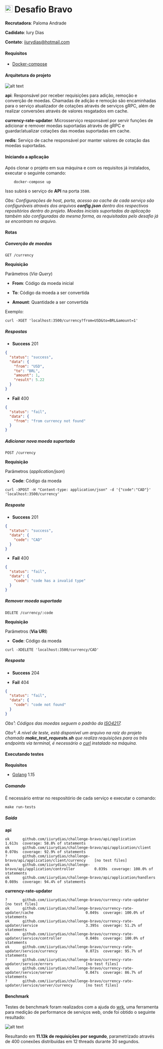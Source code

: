 # <img src="https://avatars1.githubusercontent.com/u/7063040?v=4&s=200.jpg" alt="HU" width="24" /> Desafio Bravo

**Recrutadora**: Paloma Andrade

**Cadidato**: Iury Dias

**Contato**: iiurydias@hotmail.com

#### Requisitos

* [Docker-compose](https://docs.docker.com/compose/install/)

#### Arquitetura do projeto

![alt text](https://github.com/iiurydias/challenge-bravo/blob/master/architecture.png?raw=true "Arquitetura do projeto")

**api**: Responsável por receber requisições para adição, remoção e converção de moedas. Chamadas de adição e remoção são encaminhadas para o serviço atualizador de cotações através de serviços gRPC, além de realizar conversões através de valores resgatados em cache.

**currency-rate-updater**: Microsserviço responsável por servir funções de adicionar e remover moedas suportadas através de gRPC e guardar/atualizar cotações das moedas suportadas em cache.

**redis**: Serviço de cache responsável por manter valores de cotação das moedas suportadas.

#### Iniciando a aplicação
Após clonar o projeto em sua máquina e com os requisitos já instalados, executar o seguinte comando:
```shell script
    docker-compose up
```
Isso subirá o serviço de **API** na porta ```3500```.

*Obs: Configurações de host, porta, acesso ao cache de cada serviço são configuráveis através dos arquivos **config.json** dentro dos respectivos repositórios dentro do projeto. Moedas iniciais suportadas da aplicação também são configuradas da mesma forma, as requisitadas pelo desafio já se encontram no arquivo.*

#### Rotas

##### Converção de moedas

```GET /currency```

**Requisição**

Parâmetros (*Via Query*)

* **From**: Código da moeda inicial
     
* **To**: Código da moeda a ser convertida
    
* **Amount**: Quantidade a ser convertida

Exemplo:

```curl -XGET 'localhost:3500/currency?from=USD&to=BRL&amount=1'```

##### Respostas

+ **Success** 201

```json
{
  "status": "success",
  "data": {
    "from": "USD",
    "to": "BRL",
    "amount": 1,
    "result": 5.22
  }
} 
``` 
+ **Fail** 400

```json
{
  "status": "fail",
  "data": {
    "from": "from currency not found"
  }
}   
``` 

##### Adicionar nova moeda suportada

```POST /currency```

**Requisição**

Parâmetros (*application/json*)

* **Code**: Código da moeda 

```curl -XPOST -H "Content-type: application/json" -d '{"code":"CAD"}' 'localhost:3500/currency'```

##### Resposta

+ **Success** 201

```json
{
  "status": "success",
  "data": {
    "code": "CAD"
  }
}  
``` 
+ **Fail** 400

```json
{
  "status": "fail",
  "data": {
    "code": "code has a invalid type"
  }
}    
```  

##### Remover moeda suportada

```DELETE /currency/:code```

**Requisição**

Parâmetros (**Via URI**)

* **Code**: Código da moeda

```curl -XDELETE 'localhost:3500/currency/CAD'```

##### Resposta

+ **Success** 204

+ **Fail** 404

```json
{
  "status": "fail",
  "data": {
    "code": "code not found"
  }
}   
```  

*Obs¹: Códigos das moedas seguem o padrão da [ISO4217](https://en.wikipedia.org/wiki/ISO_4217).*

*Obs²: A nível de teste, está disponível um arquivo na raiz do projeto chamado **make_test_requests.sh** que realiza requisições para os três endpoints via terminal, é necessário o [curl](https://curl.se/) instalado na máquina.*

#### Executando testes

**Requisitos**

* [Golang](https://golang.org/doc/install) 1.15

##### Comando

É necessário entrar no respositório de cada serviço e executar o comando:

```make run-tests```

##### Saída

**api**

```
ok      github.com/iiurydias/challenge-bravo/api/application                    1.613s  coverage: 58.8% of statements
ok      github.com/iiurydias/challenge-bravo/api/application/client             0.070s  coverage: 92.9% of statements
?       github.com/iiurydias/challenge-bravo/api/application/client/currency    [no test files]
ok      github.com/iiurydias/challenge-bravo/api/application/controller         0.039s  coverage: 100.0% of statements
ok      github.com/iiurydias/challenge-bravo/api/application/handlers           0.089s  coverage: 94.4% of statements
```

**currency-rate-updater**

```
?       github.com/iiurydias/challenge-bravo/currency-rate-updater                              [no test files]
ok      github.com/iiurydias/challenge-bravo/currency-rate-updater/cache                        0.049s  coverage: 100.0% of statements
ok      github.com/iiurydias/challenge-bravo/currency-rate-updater/service                      3.395s  coverage: 51.2% of statements
ok      github.com/iiurydias/challenge-bravo/currency-rate-updater/service/controller           0.040s  coverage: 100.0% of statements
ok      github.com/iiurydias/challenge-bravo/currency-rate-updater/service/currency             0.072s  coverage: 95.7% of statements
?       github.com/iiurydias/challenge-bravo/currency-rate-updater/service/errors               [no test files]
ok      github.com/iiurydias/challenge-bravo/currency-rate-updater/service/server               0.047s  coverage: 86.7% of statements
?       github.com/iiurydias/challenge-bravo/currency-rate-updater/service/server/currency      [no test files]
```

#### Benchmark

Testes de benchmark foram realizados com a ajuda do [wrk](https://github.com/wg/wrk), uma ferramenta para medição de performance de serviços web, onde foi obtido o seguinte resultado:

![alt text](https://github.com/iiurydias/challenge-bravo/blob/master/benchmark.png?raw=true "Arquitetura do projeto")

Resultando em **11.13k de requisições por segundo**, parametrizado através de 400 conexões distribuídas em 12 threads durante 30 segundos.